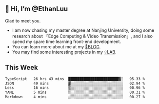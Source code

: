 ## 👋 Hi, I’m @EthanLuu

Glad to meet you.

- I am now chasing my master degree at Nanjing University, doing some research about 「Edge Computing & Video Transmission」, and I also spend my spare time learning front-end development.
- You can learn more about me at my [📝BLOG](https://blog.ethanloo.cn).
- You may find some interesting projects in my [💡LAB](https://lab.ethanloo.cn).

## This Week
<!--START_SECTION:waka-->

```txt
TypeScript   26 hrs 43 mins  ███████████████████████▓░   95.33 %
JSON         49 mins         ▓░░░░░░░░░░░░░░░░░░░░░░░░   02.94 %
Less         16 mins         ▒░░░░░░░░░░░░░░░░░░░░░░░░   00.96 %
YAML         5 mins          ░░░░░░░░░░░░░░░░░░░░░░░░░   00.31 %
Markdown     4 mins          ░░░░░░░░░░░░░░░░░░░░░░░░░   00.27 %
```

<!--END_SECTION:waka-->
